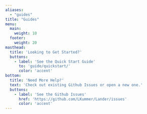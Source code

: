 ```yaml
---
aliases:
  - "guides"
title: "Guides"
menu:
  main:
    weight: 10
  footer:
    weight: 20
masthead:
  title: 'Looking to Get Started?'
  buttons:
    - label: 'See the Quick Start Guide'
      to: 'guide/quickstart/'
      color: 'accent'
bottom:
  title: 'Need More Help?'
  text: 'Check out existing Github Issues or open a new one.'
  buttons:
    - label: 'See the Github Issues'
      href: 'https://github.com/LKummer/Lander/issues'
      color: 'accent'
---
```

